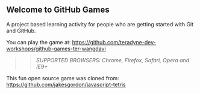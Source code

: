 ## Welcome to GitHub Games

A project based learning activity for people who are getting started with Git and GitHub.

You can play the game at: https://github.com/teradyne-dev-workshops/github-games-ter-wangdavi

>> _*SUPPORTED BROWSERS*: Chrome, Firefox, Safari, Opera and IE9+_

This fun open source game was cloned from: https://github.com/jakesgordon/javascript-tetris
